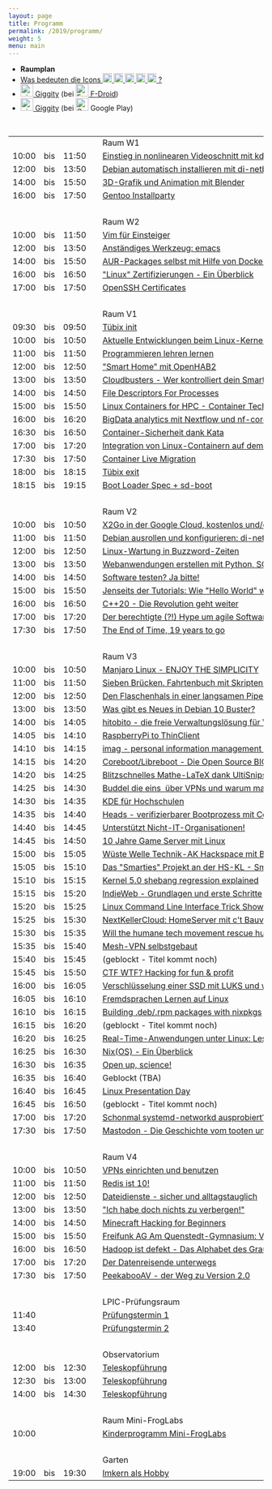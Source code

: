 ```yaml
---
layout: page
title: Programm
permalink: /2019/programm/
weight: 5
menu: main
---
```


* <span style="font-weight: bold;">Raumplan&nbsp;&nbsp;&nbsp;&nbsp;
* <a href="../programm_was_bedeuten_die_icons">Was bedeuten die Icons <img height="18" width="18" src="../../images/workshop.svg"> <img height="18" width="18" src="../../images/talk.svg"> <img height="18" width="18" src="../../images/talk2.svg"> <img height="18" width="18" src="../../images/lightning.svg"> <img height="18" width="18" src="../../images/lpic.svg"> ?</a>
* <a href="https://f-droid.org/repository/browse/?fdid=net.gaast.giggity" target="_blank"><img height="25" src="../../images/giggity.png" alt="giggity-Logo" title="giggity-Logo" />&nbsp;Giggity</a> (bei
<a href="https://f-droid.org/" target="_blank"><img height="25" src="../../images/fdroid.png" alt="F-Droid-Logo" title="F-Droid-Logo" />&nbsp;F-Droid</a>)
* <a href="https://play.google.com/store/apps/details?id=net.gaast.giggity" target="_blank"><img height="25" src="../../images/giggity.png" alt="giggity-Logo" title="giggity-Logo" />&nbsp;Giggity</a> (bei
<img height="25" src="../../images/googleplay.png" alt="Google-Play-Logo" title="Google-Play-Logo" />&nbsp;Google Play)

<br/>

<table>
<tr><td></td><td></td><td></td><td></td><td>Raum W1</td></tr>
<tr><td>10:00</td><td>bis</td><td>11:50</td><td><a class="work"></a></td><td><a href="../programm/philipp-kammerer-einstieg-in-nonlinearen-videoschnitt-mit-kdenlive">Einstieg&nbsp;in&nbsp;nonlinearen&nbsp;Videoschnitt&nbsp;mit&nbsp;kdenlive</a></td><td>Philipp&nbsp;Kammerer</td></tr>
<tr><td>12:00</td><td>bis</td><td>13:50</td><td><a class="work"></a></td><td><a href="../programm/andreas-mundt-debian-automatisch-installieren-mit-di-netboot-assistant">Debian&nbsp;automatisch&nbsp;installieren&nbsp;mit&nbsp;di-netboot-assistant</a></td><td>Andreas&nbsp;B.&nbsp;Mundt</td></tr>
<tr><td>14:00</td><td>bis</td><td>15:50</td><td><a class="work"></a></td><td><a href="../programm/philipp-kammerer-3d-grafik-und-animation-mit-blender">3D-Grafik&nbsp;und&nbsp;Animation&nbsp;mit&nbsp;Blender</a></td><td>Philipp&nbsp;Kammerer</td></tr>
<tr><td>16:00</td><td>bis</td><td>17:50</td><td><a class="work"></a></td><td><a href="../programm/mark-schmidt-andreas-stockmayer-gentoo-installparty">Gentoo&nbsp;Installparty</a></td><td>Mark&nbsp;Schmidt,&nbsp;Andreas&nbsp;Stockmayer</td></tr>
<tr><td>&nbsp;</td></tr>
<tr><td></td><td></td><td></td><td></td><td>Raum W2</td></tr>
<tr><td>10:00</td><td>bis</td><td>11:50</td><td><a class="work"></a></td><td><a href="../programm/toni-zimmer-vim-fuer-einsteiger">Vim&nbsp;für&nbsp;Einsteiger</a></td><td>Toni&nbsp;Zimmer</td></tr>
<tr><td>12:00</td><td>bis</td><td>13:50</td><td><a class="work"></a></td><td><a href="../programm/erich-waelde-anstaendiges-werkzeug-emacs">Anständiges&nbsp;Werkzeug:&nbsp;emacs</a></td><td>Erich&nbsp;Wälde</td></tr>
<tr><td>14:00</td><td>bis</td><td>15:50</td><td><a class="work"></a></td><td><a href="../programm/anton-mueller-aur-packages-selbst-mit-hilfe-von-docker-bauen-testen-und-veroeffentlichen">AUR-Packages&nbsp;selbst&nbsp;mit&nbsp;Hilfe&nbsp;von&nbsp;Docker&nbsp;bauen,&nbsp;testen&nbsp;und&nbsp;veröffentlichen</a></td><td>Anton&nbsp;Müller</td></tr>
<tr><td>16:00</td><td>bis</td><td>16:50</td><td><a class="talk"></a></td><td><a href="../programm/werner-heuser-linux-zertifizierungen-ein-ueberblick">"Linux"&nbsp;Zertifizierungen&nbsp;-&nbsp;Ein&nbsp;Überblick</a></td><td>Werner&nbsp;Heuser</td></tr>
<tr><td>17:00</td><td>bis</td><td>17:50</td><td><a class="talk"></a></td><td><a href="../programm/michael-stroeder-openssh-certificates">OpenSSH&nbsp;Certificates</a></td><td>Michael&nbsp;Ströder</td></tr>
<tr><td>&nbsp;</td></tr>
<tr><td></td><td></td><td></td><td></td><td>Raum V1</td></tr>
<tr><td>09:30</td><td>bis</td><td>09:50</td><td><a class="talk2"></a></td><td><a href="../programm/tuebix-init">Tübix init</a></td><td>Tübix Orga Team</td></tr>
<tr><td>10:00</td><td>bis</td><td>10:50</td><td><a class="talk"></a></td><td><a href="../programm/thorsten-leemhuis-aktuelle-entwicklungen-beim-linux-kernel">Aktuelle&nbsp;Entwicklungen&nbsp;beim&nbsp;Linux-Kernel</a></td><td>Thorsten&nbsp;Leemhuis</td></tr>
<tr><td>11:00</td><td>bis</td><td>11:50</td><td><a class="talk"></a></td><td><a href="../programm/michael-sperber-programmieren-lehren-lernen">Programmieren&nbsp;lehren&nbsp;lernen</a></td><td>Michael&nbsp;Sperber</td></tr>
<tr><td>12:00</td><td>bis</td><td>12:50</td><td><a class="talk"></a></td><td><a href="../programm/jonas-genannt-smart-home-mit-openhab2">"Smart&nbsp;Home"&nbsp;mit&nbsp;OpenHAB2</a></td><td>Jonas&nbsp;Genannt</td></tr>
<tr><td>13:00</td><td>bis</td><td>13:50</td><td><a class="talk"></a></td><td><a href="../programm/klaus-knopper-cloudbusters-wer-kontrolliert-dein-smart-home">Cloudbusters&nbsp;-&nbsp;Wer&nbsp;kontrolliert&nbsp;dein&nbsp;Smart&nbsp;Home?</a></td><td>Klaus&nbsp;Knopper</td></tr>
<tr><td>14:00</td><td>bis</td><td>14:50</td><td><a class="talk"></a></td><td><a href="../programm/christian-brauner-file-descriptors-for-processes">File&nbsp;Descriptors&nbsp;For&nbsp;Processes</a></td><td>Christian&nbsp;Brauner</td></tr>
<tr><td>15:00</td><td>bis</td><td>15:50</td><td><a class="talk"></a></td><td><a href="../programm/holger-gantikow-linux-containers-for-hpc-container-technology-engine-architecture-101">Linux&nbsp;Containers&nbsp;for&nbsp;HPC&nbsp;-&nbsp;Container&nbsp;Technology/Engine&nbsp;Architecture&nbsp;101</a></td><td>Holger&nbsp;Gantikow</td></tr>
<tr><td>16:00</td><td>bis</td><td>16:20</td><td><a class="talk"></a></td><td><a href="../programm/alexander-peltzer-bigdata-analytics-mit-nextflow-und-nf-core">BigData&nbsp;analytics&nbsp;mit&nbsp;Nextflow&nbsp;und&nbsp;nf-core</a></td><td>Alexander&nbsp;Peltzer</td></tr>
<tr><td>16:30</td><td>bis</td><td>16:50</td><td><a class="talk"></a></td><td><a href="../programm/udo-seidel-container-sicherheit-dank-kata">Container-Sicherheit&nbsp;dank&nbsp;Kata</a></td><td>Udo&nbsp;Seidel</td></tr>
<tr><td>17:00</td><td>bis</td><td>17:20</td><td><a class="talk"></a></td><td><a href="../programm/meffisto-integration-von-linux-containern-auf-dem-desktop-mit-lxc">Integration&nbsp;von&nbsp;Linux-Containern&nbsp;auf&nbsp;dem&nbsp;Desktop&nbsp;mit&nbsp;LXC</a></td><td>meffisto</td></tr>
<tr><td>17:30</td><td>bis</td><td>17:50</td><td><a class="talk"></a></td><td><a href="../programm/adrian-reber-container-live-migration">Container&nbsp;Live&nbsp;Migration</a></td><td>Adrian&nbsp;Reber</td></tr>
<tr><td>18:00</td><td>bis</td><td>18:15</td><td><a class="talk2"></a></td><td><a href="../programm/tuebix-exit">Tübix exit</a></td><td>Tübix Orga Team</td></tr>
<tr><td>18:15</td><td>bis</td><td>19:15</td><td><a class="talk"></a></td><td><a href="../programm/lennart-poettering-boot-loader-spec-sd-boot">Boot&nbsp;Loader&nbsp;Spec&nbsp;+&nbsp;sd-boot</a></td><td>Lennart&nbsp;Poettering</td></tr>
<tr><td>&nbsp;</td></tr>
<tr><td></td><td></td><td></td><td></td><td>Raum V2</td></tr>
<tr><td>10:00</td><td>bis</td><td>10:50</td><td><a class="talk"></a></td><td><a href="../programm/stefan-baur-x2go-in-der-google-cloud-kostenlos-und-oder-anonym-wie-geht-das">X2Go&nbsp;in&nbsp;der&nbsp;Google&nbsp;Cloud,&nbsp;kostenlos&nbsp;und/oder&nbsp;anonym&nbsp;-&nbsp;wie&nbsp;geht&nbsp;das?</a></td><td>Stefan&nbsp;Baur</td></tr>
<tr><td>11:00</td><td>bis</td><td>11:50</td><td><a class="talk"></a></td><td><a href="../programm/andreas-mundt-debian-ausrollen-und-konfigurieren-di-netboot-assistant-pxe-und-ansible">Debian&nbsp;ausrollen&nbsp;und&nbsp;konfigurieren:&nbsp;di-netboot-assistant,&nbsp;PXE&nbsp;und&nbsp;ansible</a></td><td>Andreas&nbsp;B.&nbsp;Mundt</td></tr>
<tr><td>12:00</td><td>bis</td><td>12:50</td><td><a class="talk"></a></td><td><a href="../programm/lukas-kallies-linux-wartung-in-buzzword-zeiten">Linux-Wartung&nbsp;in&nbsp;Buzzword-Zeiten</a></td><td>Lukas&nbsp;Kallies</td></tr>
<tr><td>13:00</td><td>bis</td><td>13:50</td><td><a class="talk"></a></td><td><a href="../programm/reinhard-mueller-webanwendungen-erstellen-mit-python-sqlalchemy-und-flask">Webanwendungen&nbsp;erstellen&nbsp;mit&nbsp;Python,&nbsp;SQLAlchemy&nbsp;und&nbsp;Flask</a></td><td>Reinhard&nbsp;Müller</td></tr>
<tr><td>14:00</td><td>bis</td><td>14:50</td><td><a class="talk"></a></td><td><a href="../programm/daniel-kulesz-software-testen-ja-bitte">Software&nbsp;testen?&nbsp;Ja&nbsp;bitte!</a></td><td>Daniel&nbsp;Kulesz</td></tr>
<tr><td>15:00</td><td>bis</td><td>15:50</td><td><a class="talk"></a></td><td><a href="../programm/christian-seiler-jenseits-der-tutorials-wie-hello-world-wirklich-funktioniert">Jenseits&nbsp;der&nbsp;Tutorials:&nbsp;Wie&nbsp;"Hello&nbsp;World"&nbsp;wirklich&nbsp;funktioniert</a></td><td>Christian&nbsp;Seiler</td></tr>
<tr><td>16:00</td><td>bis</td><td>16:50</td><td><a class="talk"></a></td><td><a href="../programm/rainer-grimm-c++20-die-revolution-geht-weiter">C++20&nbsp;-&nbsp;Die&nbsp;Revolution&nbsp;geht&nbsp;weiter</a></td><td>Rainer&nbsp;Grimm</td></tr>
<tr><td>17:00</td><td>bis</td><td>17:20</td><td><a class="talk"></a></td><td><a href="../programm/sonja-goettler-der-berechtigte-hype-um-agile-softwareentwicklung">Der&nbsp;berechtigte&nbsp;(?!)&nbsp;Hype&nbsp;um&nbsp;agile&nbsp;Softwareentwicklung</a></td><td>Sonja&nbsp;Göttler</td></tr>
<tr><td>17:30</td><td>bis</td><td>17:50</td><td><a class="talk"></a></td><td><a href="../programm/arnd-bergmann-the-end-of-time-19-years-to-go">The&nbsp;End&nbsp;of&nbsp;Time,&nbsp;19&nbsp;years&nbsp;to&nbsp;go</a></td><td>Arnd&nbsp;Bergmann</td></tr>
<tr><td>&nbsp;</td></tr>
<tr><td></td><td></td><td></td><td></td><td>Raum V3</td></tr>
<tr><td>10:00</td><td>bis</td><td>10:50</td><td><a class="talk"></a></td><td><a href="../programm/helmut-stult-manjaro-linux-enjoy-the-simplicity">Manjaro&nbsp;Linux&nbsp;-&nbsp;ENJOY&nbsp;THE&nbsp;SIMPLICITY</a></td><td>Helmut&nbsp;Stult</td></tr>
<tr><td>11:00</td><td>bis</td><td>11:50</td><td><a class="talk"></a></td><td><a href="../programm/frank-hofmann-harald-koenig-sieben-bruecken-fahrtenbuch-mit-skripten-auslesen">Sieben&nbsp;Brücken.&nbsp;Fahrtenbuch&nbsp;mit&nbsp;Skripten&nbsp;auslesen</a></td><td>Frank&nbsp;Hofmann&nbsp;+&nbsp;Harald&nbsp;König</td></tr>
<tr><td>12:00</td><td>bis</td><td>12:50</td><td><a class="talk"></a></td><td><a href="../programm/harald-koenig-den-flaschenhals-in-einer-langsamen-pipe-optimieren-durch-parallelisierung">Den&nbsp;Flaschenhals&nbsp;in&nbsp;einer&nbsp;langsamen&nbsp;Pipe&nbsp;optimiern&nbsp;durch&nbsp;Parallelisierung&nbsp;</a></td><td>Harald&nbsp;König</td></tr>
<tr><td>13:00</td><td>bis</td><td>13:50</td><td><a class="talk"></a></td><td><a href="../programm/axel-beckert-was-gibt-es-neues-in-debian-10-buster">Was&nbsp;gibt&nbsp;es&nbsp;Neues&nbsp;in&nbsp;Debian&nbsp;10&nbsp;Buster?</a></td><td>Axel&nbsp;Beckert</td></tr>


<tr><td>14:00</td><td>bis</td><td>14:05</td><td><a class="light"></a></td><td><a href="../programm/daniel-kobras-hitobito-die-freie-verwaltungsloesung-fuer-vereine-und-verbaende">hitobito&nbsp;-&nbsp;die&nbsp;freie&nbsp;Verwaltungslösung&nbsp;für&nbsp;Vereine&nbsp;und&nbsp;Verbände</a></td><td>Daniel&nbsp;Kobras</td></tr>
<tr><td>14:05</td><td>bis</td><td>14:10</td><td><a class="light"></a></td><td><a href="../programm/volker-matheis-raspberrypi-to-thinclient">RaspberryPi&nbsp;to&nbsp;ThinClient</a></td><td>Volker&nbsp;Matheis</td></tr>
<tr><td>14:10</td><td>bis</td><td>14:15</td><td><a class="light"></a></td><td><a href="../programm/matthias-beyer-imag-personal-information-management-for-the-commandline">imag&nbsp;-&nbsp;personal&nbsp;information&nbsp;management&nbsp;for&nbsp;the&nbsp;commandline</a></td><td>Matthias&nbsp;Beyer</td></tr>
<tr><td>14:15</td><td>bis</td><td>14:20</td><td><a class="light"></a></td><td><a href="../programm/robin-bertram-coreboot-libreboot-die-open-source-bios-alternative">Coreboot/Libreboot&nbsp;-&nbsp;Die&nbsp;Open&nbsp;Source&nbsp;BIOS-Alternative</a></td><td>Robin&nbsp;Bertram</td></tr>
<tr><td>14:20</td><td>bis</td><td>14:25</td><td><a class="light"></a></td><td><a href="../programm/alexander-conzelmann-blitzschnelles-mathe-latex-dank-ultisnips">Blitzschnelles&nbsp;Mathe-LaTeX&nbsp;dank&nbsp;UltiSnips</a></td><td>Alexander&nbsp;Conzelmann</td></tr>
<tr><td>14:25</td><td>bis</td><td>14:30</td><td><a class="light"></a></td><td><a href="../programm/uli-kleemann-buddel-die-eins-ueber-vpns-und-warum-man-das-selber-machen-sollte">Buddel&nbsp;die&nbsp;eins&nbsp;&nbsp;über&nbsp;VPNs&nbsp;und&nbsp;warum&nbsp;man&nbsp;das&nbsp;selber&nbsp;machen&nbsp;sollte</a></td><td>Uli&nbsp;Kleemann</td></tr>
<tr><td>14:30</td><td>bis</td><td>14:35</td><td><a class="light"></a></td><td><a href="../programm/kai-uwe-broulik-kde-fuer-hochschulen">KDE&nbsp;für&nbsp;Hochschulen</a></td><td>Kai&nbsp;Uwe&nbsp;Broulik</td></tr>
<tr><td>14:35</td><td>bis</td><td>14:40</td><td><a class="light"></a></td><td><a href="../programm/robin-bertram-heads-verifizierbarer-bootprozess-mit-coreboot-linux-und-einmalpasswoertern">Heads&nbsp;-&nbsp;verifizierbarer&nbsp;Bootprozess&nbsp;mit&nbsp;Coreboot,&nbsp;Linux&nbsp;und&nbsp;Einmalpasswörten</a></td><td>Robin&nbsp;Bertram</td></tr>
<tr><td>14:40</td><td>bis</td><td>14:45</td><td><a class="light"></a></td><td><a href="../programm/matthias-kirschner-unterstuetzt-nicht-it-organisationen">Unterstützt&nbsp;Nicht-IT-Organisationen!</a></td><td>Matthias&nbsp;Kirschner</td></tr>
<tr><td>14:45</td><td>bis</td><td>14:50</td><td><a class="light"></a></td><td><a href="../programm/daniel-dreher-10-jahre-game-server-mit-linux">10&nbsp;Jahre&nbsp;Game&nbsp;Server&nbsp;mit&nbsp;Linux</a></td><td>Daniel&nbsp;Dreher</td></tr>
<tr><td>15:00</td><td>bis</td><td>15:05</td><td><a class="light"></a></td><td><a href="../programm/frieder-strohmaier-wueste-welle-technik-ak-hackspace-mit-bodenkontakt">Wüste&nbsp;Welle&nbsp;Technik-AK&nbsp;Hackspace&nbsp;mit&nbsp;Bodenkontakt</a></td><td>Frieder&nbsp;Strohmaier</td></tr>
<tr><td>15:05</td><td>bis</td><td>15:10</td><td><a class="light"></a></td><td><a href="../programm/klaus-knopper-das-smarties-projekt-an-der-hs-kl-smarte-geraete-wolkenfrei">Das&nbsp;"Smarties"&nbsp;Projekt&nbsp;an&nbsp;der&nbsp;HS-KL&nbsp;-&nbsp;Smarte&nbsp;Geräte,&nbsp;wolkenfrei</a></td><td>Klaus&nbsp;Knopper</td></tr>
<tr><td>15:10</td><td>bis</td><td>15:15</td><td><a class="light"></a></td><td><a href="../programm/matthias-beyer-kernel-5.0-shebang-regression-explained">Kernel&nbsp;5.0&nbsp;shebang&nbsp;regression&nbsp;explained</a></td><td>Matthias&nbsp;Beyer</td></tr>
<tr><td>15:15</td><td>bis</td><td>15:20</td><td><a class="light"></a></td><td><a href="../programm/daniel-kulesz-indieweb-grundlagen-und-erste-schritte">IndieWeb&nbsp;-&nbsp;Grundlagen&nbsp;und&nbsp;erste&nbsp;Schritte</a></td><td>Daniel&nbsp;Kulesz</td></tr>
<tr><td>15:20</td><td>bis</td><td>15:25</td><td><a class="light"></a></td><td><a href="../programm/daniel-kraft-linux-command-line-interface-trick-show">Linux&nbsp;Command&nbsp;Line&nbsp;Interface&nbsp;Trick&nbsp;Show</a></td><td>Daniel&nbsp;Kraft</td></tr>
<tr><td>15:25</td><td>bis</td><td>15:30</td><td><a class="light"></a></td><td><a href="../programm/andreas-mundt-nextkellercloud-homeserver-mit-ct-bauvorschlag-und-oder-olinuxinolime2">NextKellerCloud:&nbsp;HomeServer&nbsp;mit&nbsp;c't&nbsp;Bauvorschlag&nbsp;und/oder&nbsp;OLinuXinoLIME2</a></td><td>Andreas&nbsp;B.&nbsp;Mundt</td></tr>
<tr><td>15:30</td><td>bis</td><td>15:35</td><td><a class="light"></a></td><td><a href="../programm/john-boe-will-the-humane-tech-movement-rescue-human-kind">Will&nbsp;the&nbsp;humane&nbsp;tech&nbsp;movement&nbsp;rescue&nbsp;human&nbsp;kind(ness)?</a></td><td>John&nbsp;Boe</td></tr>
<tr><td>15:35</td><td>bis</td><td>15:40</td><td><a class="light"></a></td><td><a href="../programm/lorenz-kiefner-mesh-vpn-selbstgebaut">Mesh-VPN&nbsp;selbstgebaut</a></td><td>Lorenz&nbsp;Kiefner</td></tr>
<tr><td>15:40</td><td>bis</td><td>15:45</td><td><a class="light"></a></td><td>(geblockt - Titel kommt noch)</td><td>Pantelis Birokas</td></tr>
<tr><td>15:45</td><td>bis</td><td>15:50</td><td><a class="light"></a></td><td><a href="../programm/edgar-olijar-ctf-wtf-hacking-for-fun-and-profit">CTF&nbsp;WTF?&nbsp;Hacking&nbsp;for&nbsp;fun&nbsp;&&nbsp;profit</a></td><td>Edgar&nbsp;Olijar</td></tr>
<tr><td>16:00</td><td>bis</td><td>16:05</td><td><a class="light"></a></td><td><a href="../programm/meffisto-verschluesselung-einer-ssd-mit-luks-und-wie-man-sich-selbst-kompromittieren-kann">Verschlüsselung&nbsp;einer&nbsp;SSD&nbsp;mit&nbsp;LUKS&nbsp;und&nbsp;wie&nbsp;man&nbsp;sich&nbsp;selbst&nbsp;kompromittieren&nbsp;kann</a></td><td>meffisto</td></tr>
<tr><td>16:05</td><td>bis</td><td>16:10</td><td><a class="light"></a></td><td><a href="../programm/johannes-schirm-fremdsprachen-lernen-auf-linux">Fremdsprachen&nbsp;Lernen&nbsp;auf&nbsp;Linux</a></td><td>Johannes&nbsp;Schirm</td></tr>
<tr><td>16:10</td><td>bis</td><td>16:15</td><td><a class="light"></a></td><td><a href="../programm/matthias-beyer-building-deb-rpm-packages-with-nixpkgs">Building&nbsp;.deb/.rpm&nbsp;packages&nbsp;with&nbsp;nixpkgs</a></td><td>Matthias&nbsp;Beyer</td></tr>
<tr><td>16:15</td><td>bis</td><td>16:20</td><td><a class="light"></a></td><td>(geblockt - Titel kommt noch)</td><td>Sebastian Niedworok</td></tr>
<tr><td>16:20</td><td>bis</td><td>16:25</td><td><a class="light"></a></td><td><a href="../programm/christian-seiler-real-time-anwendungen-unter-linux-lessons-learned">Real-Time-Anwendungen&nbsp;unter&nbsp;Linux:&nbsp;Lessons&nbsp;Learned</a></td><td>Christian&nbsp;Seiler</td></tr>
<tr><td>16:25</td><td>bis</td><td>16:30</td><td><a class="light"></a></td><td><a href="../programm/michael-weiss-nixos-ein-ueberblick">Nix(OS)&nbsp;-&nbsp;Ein&nbsp;Überblick</a></td><td>Michael&nbsp;Weiss</td></tr>
<tr><td>16:30</td><td>bis</td><td>16:35</td><td><a class="light"></a></td><td><a href="../programm/jonas-benn-open-up-science">Open&nbsp;up,&nbsp;science!</a></td><td>Jonas&nbsp;Benn</td></tr>
<tr><td>16:35</td><td>bis</td><td>16:40</td><td><a class="light"></a></td><td>Geblockt (TBA)</td><td>TBA</td></tr>
<tr><td>16:40</td><td>bis</td><td>16:45</td><td><a class="light"></a></td><td><a href="../programm/christoph-prokop-linux-presentation-day">Linux&nbsp;Presentation&nbsp;Day</a></td><td>Christoph&nbsp;Prokop</td></tr>
<tr><td>16:45</td><td>bis</td><td>16:50</td><td><a class="light"></a></td><td>(geblockt - Titel kommt noch)</td><td>Felix Bauer</td></tr>
<tr><td>17:00</td><td>bis</td><td>17:20</td><td><a class="talk"></a></td><td><a href="../programm/robert-scheck-schonmal-systemd-networkd-ausprobiert">Schonmal&nbsp;systemd-networkd&nbsp;ausprobiert?</a></td><td>Robert&nbsp;Scheck</td></tr>
<tr><td>17:30</td><td>bis</td><td>17:50</td><td><a class="talk"></a></td><td><a href="../programm/matthias-kurz-mastodon-die-geschichte-vom-tooten-und-boosten">Mastodon&nbsp;-&nbsp;Die&nbsp;Geschichte&nbsp;vom&nbsp;tooten&nbsp;und&nbsp;boosten</a></td><td>Matthias&nbsp;Kurz</td></tr>
<tr><td>&nbsp;</td></tr>
<tr><td></td><td></td><td></td><td></td><td>Raum V4</td></tr>
<tr><td>10:00</td><td>bis</td><td>10:50</td><td><a class="talk"></a></td><td><a href="../programm/tilman-kranz-vpns-einrichten-und-benutzen">VPNs&nbsp;einrichten&nbsp;und&nbsp;benutzen</a></td><td>Tilman&nbsp;Kranz</td></tr>
<tr><td>11:00</td><td>bis</td><td>11:50</td><td><a class="talk"></a></td><td><a href="../programm/christoph-zimmermann-redis-ist-10">Redis&nbsp;ist&nbsp;10!</a></td><td>Dr.&nbsp;Christoph&nbsp;Zimmermann</td></tr>
<tr><td>12:00</td><td>bis</td><td>12:50</td><td><a class="talk"></a></td><td><a href="../programm/daniel-kobras-dateidienste-sicher-und-alltagstauglich">Dateidienste&nbsp;-&nbsp;sicher&nbsp;und&nbsp;alltagstauglich</a></td><td>Daniel&nbsp;Kobras</td></tr>
<tr><td>13:00</td><td>bis</td><td>13:50</td><td><a class="talk"></a></td><td><a href="../programm/uli-kleemann-ich-habe-doch-nichts-zu-verbergen">"Ich&nbsp;habe&nbsp;doch&nbsp;nichts&nbsp;zu&nbsp;verbergen!"</a></td><td>Uli&nbsp;Kleemann</td></tr>
<tr><td>14:00</td><td>bis</td><td>14:50</td><td><a class="talk"></a></td><td><a href="../programm/peter-hrenka-minecraft-hacking-for-beginners">Minecraft&nbsp;Hacking&nbsp;for&nbsp;Beginners</a></td><td>Peter&nbsp;Hrenka</td></tr>
<tr><td>15:00</td><td>bis</td><td>15:50</td><td><a class="talk"></a></td><td><a href="../programm/frank-schiebel-freifunk-ag-am-quenstedt-gymnasium-von-der-schule-in-die-stadt">Freifunk&nbsp;AG&nbsp;Am&nbsp;Quenstedt-Gymnasium:&nbsp;Von&nbsp;der&nbsp;Schule&nbsp;in&nbsp;die&nbsp;Stadt.&nbsp;</a></td><td>Frank&nbsp;Schiebel</td></tr>
<tr><td>16:00</td><td>bis</td><td>16:50</td><td><a class="talk"></a></td><td><a href="../programm/reiner-schlotte-hadoop-ist-defekt-das-alphabet-des-grauens">Hadoop&nbsp;ist&nbsp;defekt&nbsp;-&nbsp;Das&nbsp;Alphabet&nbsp;des&nbsp;Grauens</a></td><td>Reiner&nbsp;Schlotte</td></tr>
<tr><td>17:00</td><td>bis</td><td>17:20</td><td><a class="talk"></a></td><td><a href="../programm/andré-niemann-der-datenreisende-unterwegs">Der&nbsp;Datenreisende&nbsp;unterwegs</a></td><td>André&nbsp;Niemann</td></tr>
<tr><td>17:30</td><td>bis</td><td>17:50</td><td><a class="talk"></a></td><td><a href="../programm/felix-bauer-peekabooav-der-weg-zu-version-2.0">PeekabooAV&nbsp;-&nbsp;der&nbsp;Weg&nbsp;zu&nbsp;Version&nbsp;2.0</a></td><td>Felix&nbsp;Bauer</td></tr>
<tr><td>&nbsp;</td></tr>
<tr><td></td><td></td><td></td><td></td><td>LPIC-Prüfungsraum</td></tr>
<tr><td>11:40</td><td></td><td></td><td><a class="lpic"></a></td><td><a href="../../lpic">Prüfungstermin 1</a></td><td>LPI</td></tr>
<tr><td>13:40</td><td></td><td></td><td><a class="lpic"></a></td><td><a href="../../lpic">Prüfungstermin 2</a></td><td>LPI</td></tr>
<tr><td>&nbsp;</td></tr>
<tr><td></td><td></td><td></td><td></td><td>Observatorium</td></tr>
<tr><td>12:00</td><td>bis</td><td>12:30</td><td><a class="talk"></a></td><td><a href="../programm/alexander-landstorfer-das-tuebinger-80cm-teleskop">Teleskopführung</a></td><td>Alexander Landstorfer</td></tr>
<tr><td>12:30</td><td>bis</td><td>13:00</td><td><a class="talk"></a></td><td><a href="../programm/alexander-landstorfer-das-tuebinger-80cm-teleskop">Teleskopführung</a></td><td>Alexander Landstorfer</td></tr>
<tr><td>14:00</td><td>bis</td><td>14:30</td><td><a class="talk"></a></td><td><a href="../programm/alexander-landstorfer-das-tuebinger-80cm-teleskop">Teleskopführung</a></td><td>Alexander Landstorfer</td></tr>
<tr><td>&nbsp;</td></tr>
<tr><td></td><td></td><td></td><td></td><td>Raum Mini-FrogLabs</td></tr>
<tr><td>10:00</td><td></td><td></td><td><a class="work"></a></td><td><a href="../../kinder">Kinderprogramm Mini-FrogLabs</a></td><td>Teckids e.V.</td></tr>
<tr><td>&nbsp;</td></tr>
<tr><td></td><td></td><td></td><td></td><td>Garten</td></tr>
<tr><td>19:00</td><td>bis</td><td>19:30</td><td><a class="talk"></a></td><td><a href="../programm/matthias-windrich-imkern-als-hobby">Imkern&nbsp;als&nbsp;Hobby</a></td><td>Matthias&nbsp;Windrich</td></tr>
</table>
